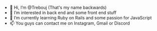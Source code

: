 - 👋 Hi, I’m @Trebouj (That's my name backwards)
- 👀 I’m interested in back end and some front end stuff
- 🌱 I’m currently learning Ruby on Rails and some passion for JavaScript
- 📫 You guys can contact me on Instagram, Gmail or Discord
<!---
Trebouj/Trebouj is a ✨ special ✨ repository because its `README.md` (this file) appears on your GitHub profile.
You can click the Preview link to take a look at your changes.
--->
